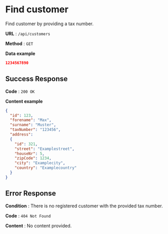 # Find customer

Find customer by providing a tax number.

**URL** : `/api/customers`

**Method** : `GET`


**Data example**

```json
1234567890
```

## Success Response

**Code** : `200 OK`

**Content example**

```json
{
  "id": 123,
  "forename": "Max",
  "surname": "Muster",
  "taxNumber": "123456",
  "address":
  {
    "id": 321,
    "street": "Examplestreet",
    "houseNr": 5,
    "zipCode": 1234,
    "city": "Examplecity",
    "country": "Examplecountry"
  }
}
```

## Error Response

**Condition** : There is no registered customer with the provided tax number.

**Code** : `404 Not Found`

**Content** : No content provided.